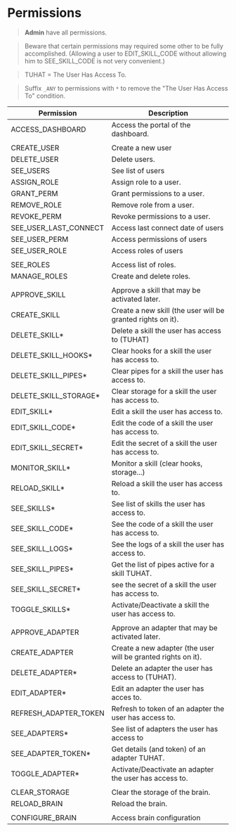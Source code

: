 # Permissions

> **Admin** have all permissions.

> Beware that certain permissions may required some other to be fully accomplished. (Allowing a user to EDIT_SKILL_CODE without allowing him to SEE_SKILL_CODE is not very convenient.)

> TUHAT = The User Has Access To.

> Suffix `_ANY` to permissions with `*` to remove the "The User Has Access To" condition.

| Permission            | Description                                                   |
| --------------------- | -----------------------------------------------------         |
| ACCESS_DASHBOARD      | Access the portal of the dashboard.                           |
|                       |                                                               |
| CREATE_USER           | Create a new user                                             |
| DELETE_USER           | Delete users.                                                 |
| SEE_USERS             | See list of users                                             |
| ASSIGN_ROLE           | Assign role to a user.                                        |
| GRANT_PERM            | Grant permissions to a user.                                  |
| REMOVE_ROLE           | Remove role from a user.                                      |
| REVOKE_PERM           | Revoke permissions to a user.                                 |
| SEE_USER_LAST_CONNECT | Access last connect date of users                             |
| SEE_USER_PERM         | Access permissions of users                                   |
| SEE_USER_ROLE         | Access roles of users                                         |
|                       |                                                               |
| SEE_ROLES             | Access list of roles.                                         |
| MANAGE_ROLES          | Create and delete roles.                                      |
|                       |                                                               |
| APPROVE_SKILL         | Approve a skill that may be activated later.                  |
| CREATE_SKILL          | Create a new skill (the user will be granted rights on it).   |
| DELETE_SKILL*         | Delete a skill the user has access to (TUHAT)                 |
| DELETE_SKILL_HOOKS*   | Clear hooks for a skill the user has access to.               |
| DELETE_SKILL_PIPES*   | Clear pipes for a skill the user has access to.               |
| DELETE_SKILL_STORAGE* | Clear storage for a skill the user has access to.             |
| EDIT_SKILL*           | Edit a skill the user has access to.                          |
| EDIT_SKILL_CODE*      | Edit the code of a skill the user has access to.              |
| EDIT_SKILL_SECRET*    | Edit the secret of a skill the user has access to.            |
| MONITOR_SKILL*        | Monitor a skill (clear hooks, storage...)                     |
| RELOAD_SKILL*         | Reload a skill the user has access to.                        |
| SEE_SKILLS*           | See list of skills the user has access to.                    |
| SEE_SKILL_CODE*       | See the code of a skill the user has access to.               |
| SEE_SKILL_LOGS*       | See the logs of a skill the user has access to.               |
| SEE_SKILL_PIPES*      | Get the list of pipes active for a skill TUHAT.               |
| SEE_SKILL_SECRET*     | see the secret of a skill the user has access to.             |
| TOGGLE_SKILLS*        | Activate/Deactivate a skill the user has access to.           |
|                       |                                                               |
| APPROVE_ADAPTER       | Approve an adapter that may be activated later.               |
| CREATE_ADAPTER        | Create a new adapter (the user will be granted rights on it). |
| DELETE_ADAPTER*       | Delete an adapter the user has access to (TUHAT).             |
| EDIT_ADAPTER*         | Edit an adapter the user has acces to.                        |
| REFRESH_ADAPTER_TOKEN | Refresh to token of an adapter the user has access to.        |
| SEE_ADAPTERS*         | See list of adapters the user has access to                   |
| SEE_ADAPTER_TOKEN*    | Get details (and token) of an adapter TUHAT.                  |
| TOGGLE_ADAPTER*       | Activate/Deactivate an adapter the user has access to.        |
|                       |                                                               |
| CLEAR_STORAGE         | Clear the storage of the brain.                               |
| RELOAD_BRAIN          | Reload the brain.                                             |
|                       |                                                               |
| CONFIGURE_BRAIN       | Access brain configuration                                    |

